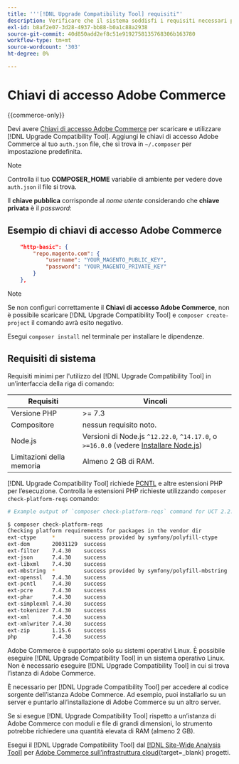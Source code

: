 ```yaml
---
title: '''[!DNL Upgrade Compatibility Tool] requisiti"'
description: Verificare che il sistema soddisfi i requisiti necessari per eseguire [!DNL Upgrade Compatibility Tool] in un’interfaccia della riga di comando per il progetto Adobe Commerce.
exl-id: b8af2e07-3d28-4937-bb88-b0a1c88a2938
source-git-commit: 40d850add2ef8c51e9192758135768306b163780
workflow-type: tm+mt
source-wordcount: '303'
ht-degree: 0%

---
```


# Chiavi di accesso Adobe Commerce

{{commerce-only}}

Devi avere [Chiavi di accesso Adobe Commerce](https://developer.adobe.com/commerce/marketplace/guides/sellers/profile-information/#access-keys) per scaricare e utilizzare [!DNL Upgrade Compatibility Tool]. Aggiungi le chiavi di accesso Adobe Commerce al tuo `auth.json` file, che si trova in `~/.composer` per impostazione predefinita.

>[!NOTE]
>
>Controlla il tuo **COMPOSER_HOME** variabile di ambiente per vedere dove `auth.json` il file si trova.

Il **chiave pubblica** corrisponde al _nome utente_ considerando che **chiave privata** è il _password_:

## Esempio di chiavi di accesso Adobe Commerce

```json
    "http-basic": {
        "repo.magento.com": {
            "username": "YOUR_MAGENTO_PUBLIC_KEY",
            "password": "YOUR_MAGENTO_PRIVATE_KEY"
        }
    },
```

>[!NOTE]
>
> Se non configuri correttamente il **Chiavi di accesso Adobe Commerce**, non è possibile scaricare [!DNL Upgrade Compatibility Tool] e `composer create-project` il comando avrà esito negativo.

Esegui `composer install` nel terminale per installare le dipendenze.

## Requisiti di sistema

Requisiti minimi per l&#39;utilizzo del [!DNL Upgrade Compatibility Tool] in un’interfaccia della riga di comando:

| **Requisiti** | **Vincoli** |
|----------------|-----------------|
| Versione PHP | >= 7.3 |
| Compositore | nessun requisito noto. |
| Node.js | Versioni di Node.js `^12.22.0`, `^14.17.0`, o `>=16.0.0` (vedere [Installare Node.js](https://nodejs.org/en/learn/getting-started/how-to-install-nodejs)) |
| Limitazioni della memoria | Almeno 2 GB di RAM. |

[!DNL Upgrade Compatibility Tool] richiede [PCNTL](https://www.php.net/manual/en/book.pcntl.php) e altre estensioni PHP per l’esecuzione. Controlla le estensioni PHP richieste utilizzando `composer check-platform-reqs` comando:

```bash
# Example output of `composer check-platform-reqs` command for UCT 2.2.6 and PHP 7.4:

$ composer check-platform-reqs
Checking platform requirements for packages in the vendor dir
ext-ctype     *         success provided by symfony/polyfill-ctype
ext-dom       20031129  success
ext-filter    7.4.30    success
ext-json      7.4.30    success
ext-libxml    7.4.30    success
ext-mbstring  *         success provided by symfony/polyfill-mbstring
ext-openssl   7.4.30    success
ext-pcntl     7.4.30    success
ext-pcre      7.4.30    success
ext-phar      7.4.30    success
ext-simplexml 7.4.30    success
ext-tokenizer 7.4.30    success
ext-xml       7.4.30    success
ext-xmlwriter 7.4.30    success
ext-zip       1.15.6    success
php           7.4.30    success
```

Adobe Commerce è supportato solo su sistemi operativi Linux. È possibile eseguire [!DNL Upgrade Compatibility Tool] in un sistema operativo Linux. Non è necessario eseguire [!DNL Upgrade Compatibility Tool] in cui si trova l’istanza di Adobe Commerce.

È necessario per [!DNL Upgrade Compatibility Tool] per accedere al codice sorgente dell’istanza Adobe Commerce. Ad esempio, puoi installarlo su un server e puntarlo all’installazione di Adobe Commerce su un altro server.

Se si esegue [!DNL Upgrade Compatibility Tool] rispetto a un’istanza di Adobe Commerce con moduli e file di grandi dimensioni, lo strumento potrebbe richiedere una quantità elevata di RAM (almeno 2 GB).

Esegui il [!DNL Upgrade Compatibility Tool] dal [[!DNL Site-Wide Analysis Tool]](https://experienceleague.adobe.com/docs/commerce-operations/upgrade-guide/upgrade-compatibility-tool/use-upgrade-compatibility-tool/integrate-analysis-tool.html) per [Adobe Commerce sull’infrastruttura cloud](https://experienceleague.adobe.com/docs/commerce-cloud-service/user-guide/project/overview.html){target=_blank} progetti.

